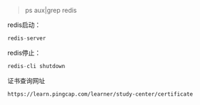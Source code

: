 > ps aux|grep redis


redis启动：
```cpp
redis-server
```
redis停止：
```cpp
redis-cli shutdown
```

证书查询网址
```
https://learn.pingcap.com/learner/study-center/certificate
```
